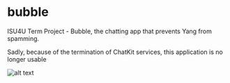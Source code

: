# bubble
ISU4U Term Project - Bubble, the chatting app that prevents Yang from spamming.


Sadly, because of the termination of ChatKit services, this application is no longer usable

![alt text](https://i.kym-cdn.com/photos/images/newsfeed/001/857/750/4ab.png)
